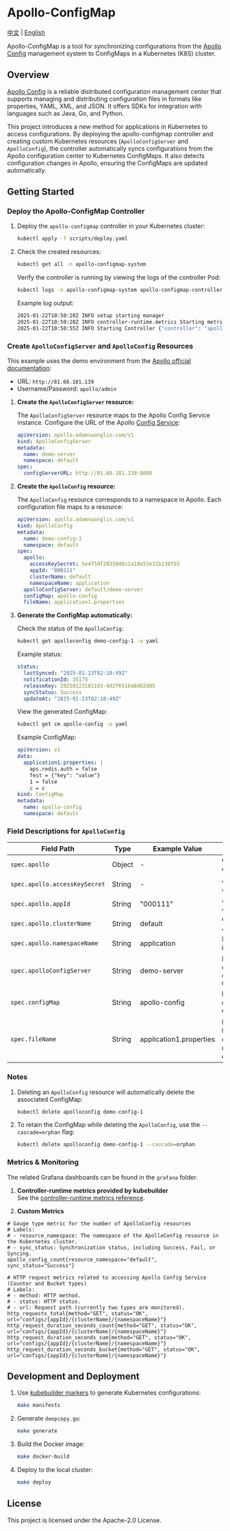 # Apollo-ConfigMap

[中文](README.md) | [English](README_EN.md)

Apollo-ConfigMap is a tool for synchronizing configurations from the [Apollo Config](https://github.com/apolloconfig/apollo) management system to ConfigMaps in a Kubernetes (K8S) cluster.

## Overview

[Apollo Config](https://github.com/apolloconfig/apollo) is a reliable distributed configuration management center that supports managing and distributing configuration files in formats like properties, YAML, XML, and JSON. It offers SDKs for integration with languages such as Java, Go, and Python.

This project introduces a new method for applications in Kubernetes to access configurations. By deploying the apollo-configmap controller and creating custom Kubernetes resources (`ApolloConfigServer` and `ApolloConfig`), the controller automatically syncs configurations from the Apollo configuration center to Kubernetes ConfigMaps. It also detects configuration changes in Apollo, ensuring the ConfigMaps are updated automatically.

## Getting Started

### Deploy the Apollo-ConfigMap Controller

1. Deploy the `apollo-configmap` controller in your Kubernetes cluster:
   ```bash
   kubectl apply -f scripts/deploy.yaml
   ```

2. Check the created resources:
   ```bash
   kubectl get all -n apollo-configmap-system
   ```

   Verify the controller is running by viewing the logs of the controller Pod:
   ```bash
   kubectl logs -n apollo-configmap-system apollo-configmap-controller-manager-<pod-name>
   ```

   Example log output:
   ```bash
   2025-01-22T10:50:20Z INFO setup starting manager
   2025-01-22T10:50:20Z INFO controller-runtime.metrics Starting metrics server
   2025-01-22T10:50:55Z INFO Starting Controller {"controller": "apolloconfigserver", "controllerGroup": "apollo.adamswanglin.com", "controllerKind": "ApolloConfigServer"}
   ```

### Create `ApolloConfigServer` and `ApolloConfig` Resources

This example uses the demo environment from the [Apollo official documentation](https://www.apolloconfig.com/#/zh/README):

- URL: `http://81.68.181.139`
- Username/Password: `apollo/admin`

1. **Create the `ApolloConfigServer` resource:**

   The `ApolloConfigServer` resource maps to the Apollo Config Service instance. Configure the URL of the Apollo [Config Service](https://www.apolloconfig.com/#/zh/design/apollo-design?id=_131-config-service):

   ```yaml
   apiVersion: apollo.adamswanglin.com/v1
   kind: ApolloConfigServer
   metadata:
     name: demo-server
     namespace: default
   spec:
     configServerURL: http://81.68.181.139:8080
   ```

2. **Create the `ApolloConfig` resource:**

   The `ApolloConfig` resource corresponds to a namespace in Apollo. Each configuration file maps to a resource:

   ```yaml
   apiVersion: apollo.adamswanglin.com/v1
   kind: ApolloConfig
   metadata:
     name: demo-config-1
     namespace: default
   spec:
     apollo:
       accessKeySecret: 5e4f59f2035046c2a18e53e31b138f93
       appId: "000111"
       clusterName: default
       namespaceName: application
     apolloConfigServer: default/demo-server
     configMap: apollo-config
     fileName: application1.properties
   ```

3. **Generate the ConfigMap automatically:**

   Check the status of the `ApolloConfig`:
   ```bash
   kubectl get apolloconfig demo-config-1 -o yaml
   ```

   Example status:
   ```yaml
   status:
     lastSynced: "2025-01-23T02:10:49Z"
     notificationId: 35175
     releaseKey: 20250123101103-0d2f651648d02d85
     syncStatus: Success
     updateAt: "2025-01-23T02:10:49Z"
   ```

   View the generated ConfigMap:
   ```bash
   kubectl get cm apollo-config -o yaml
   ```

   Example ConfigMap:
   ```yaml
   apiVersion: v1
   data:
     application1.properties: |
       aps.redis.auth = false
       Test = {"key": "value"}
       1 = false
       c = c
   kind: ConfigMap
   metadata:
     name: apollo-config
     namespace: default
   ```

### Field Descriptions for `ApolloConfig`

| Field Path              | Type   | Example Value                | Description                                                                 |
|-------------------------|--------|------------------------------|-----------------------------------------------------------------------------|
| `spec.apollo`           | Object | -                            | Configuration details for Apollo                                           |
| `spec.apollo.accessKeySecret` | String | -                        | Access key for Apollo                                                      |
| `spec.apollo.appId`     | String | "000111"                    | Application ID in Apollo                                                   |
| `spec.apollo.clusterName` | String | default                     | Cluster name in Apollo                                                     |
| `spec.apollo.namespaceName` | String | application               | Namespace name in Apollo                                                   |
| `spec.apolloConfigServer` | String | demo-server                | Namespaced name of the `ApolloConfigServer` resource                       |
| `spec.configMap`        | String | apollo-config                | Name of the generated ConfigMap                                            |
| `spec.fileName`         | String | application1.properties      | Name of the file in the ConfigMap data; defaults to `namespaceName` if empty|

### Notes

1. Deleting an `ApolloConfig` resource will automatically delete the associated ConfigMap:
   ```bash
   kubectl delete apolloconfig demo-config-1
   ```

2. To retain the ConfigMap while deleting the `ApolloConfig`, use the `--cascade=orphan` flag:
   ```bash
   kubectl delete apolloconfig demo-config-1 --cascade=orphan
   ```

### Metrics & Monitoring

The related Grafana dashboards can be found in the `grafana` folder.

1. **Controller-runtime metrics provided by kubebuilder**  
   See the [controller-runtime metrics reference](https://github.com/kubernetes-sigs/kubebuilder/blob/master/docs/book/src/reference/metrics-reference.md).

2. **Custom Metrics**

```metrics
# Gauge type metric for the number of ApolloConfig resources
# Labels: 
# - resource_namespace: The namespace of the ApolloConfig resource in the Kubernetes cluster.
# - sync_status: Synchronization status, including Success, Fail, or Syncing.
apollo_config_count{resource_namespace="default", sync_status="Success"}

# HTTP request metrics related to accessing Apollo Config Service (Counter and Bucket types)
# Labels: 
# - method: HTTP method.
# - status: HTTP status.
# - url: Request path (currently two types are monitored).
http_requests_total{method="GET", status="OK", url="configs/{appId}/{clusterName}/{namespaceName}"}
http_request_duration_seconds_count{method="GET", status="OK", url="configs/{appId}/{clusterName}/{namespaceName}"}
http_request_duration_seconds_sum{method="GET", status="OK", url="configs/{appId}/{clusterName}/{namespaceName}"}
http_request_duration_seconds_bucket{method="GET", status="OK", url="configs/{appId}/{clusterName}/{namespaceName}"}
``` 

## Development and Deployment

1. Use [kubebuilder markers](https://book.kubebuilder.io/reference/markers.html) to generate Kubernetes configurations:
   ```bash
   make manifests
   ```

2. Generate `deepcopy.go`:
   ```bash
   make generate
   ```

3. Build the Docker image:
   ```bash
   make docker-build
   ```

4. Deploy to the local cluster:
   ```bash
   make deploy
   ```

## License

This project is licensed under the Apache-2.0 License.